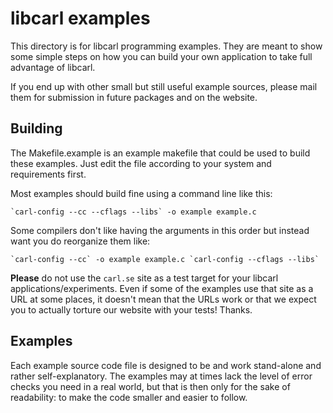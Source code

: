 # libcarl examples

This directory is for libcarl programming examples. They are meant to show
some simple steps on how you can build your own application to take full
advantage of libcarl.

If you end up with other small but still useful example sources, please mail
them for submission in future packages and on the website.

## Building

The Makefile.example is an example makefile that could be used to build these
examples. Just edit the file according to your system and requirements first.

Most examples should build fine using a command line like this:

    `carl-config --cc --cflags --libs` -o example example.c

Some compilers don't like having the arguments in this order but instead
want you do reorganize them like:

    `carl-config --cc` -o example example.c `carl-config --cflags --libs`

**Please** do not use the `carl.se` site as a test target for your
libcarl applications/experiments. Even if some of the examples use that site
as a URL at some places, it doesn't mean that the URLs work or that we expect
you to actually torture our website with your tests!  Thanks.

## Examples

Each example source code file is designed to be and work stand-alone and
rather self-explanatory. The examples may at times lack the level of error
checks you need in a real world, but that is then only for the sake of
readability: to make the code smaller and easier to follow.
